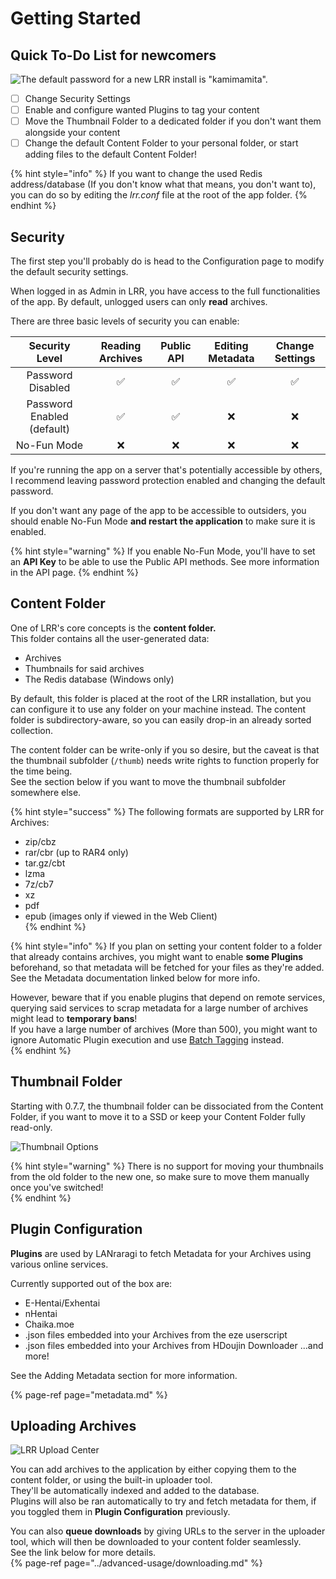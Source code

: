 # Getting Started

## Quick To-Do List for newcomers

![The default password for a new LRR install is &quot;kamimamita&quot;.](../.gitbook/assets/login.png)

* [ ] Change Security Settings
* [ ] Enable and configure wanted Plugins to tag your content
* [ ] Move the Thumbnail Folder to a dedicated folder if you don't want them alongside your content
* [ ] Change the default Content Folder to your personal folder, or start adding files to the default Content Folder!

{% hint style="info" %}
If you want to change the used Redis address/database \(If you don't know what that means, you don't want to\), you can do so by editing the _lrr.conf_ file at the root of the app folder.
{% endhint %}

## Security

The first step you'll probably do is head to the Configuration page to modify the default security settings.

When logged in as Admin in LRR, you have access to the full functionalities of the app. By default, unlogged users can only **read** archives.

There are three basic levels of security you can enable:

| Security Level | Reading Archives | Public API | Editing Metadata | Change Settings |
| :---: | :---: | :---: | :---: | :---: |
| Password Disabled | ✅ | ✅ | ✅ | ✅ |
| Password Enabled \(default\) | ✅ | ✅ | ❌ | ❌ |
| No-Fun Mode | ❌ | ❌ | ❌ | ❌ |

If you're running the app on a server that's potentially accessible by others, I recommend leaving password protection enabled and changing the default password.

If you don't want any page of the app to be accessible to outsiders, you should enable No-Fun Mode **and restart the application** to make sure it is enabled.

{% hint style="warning" %}
If you enable No-Fun Mode, you'll have to set an **API Key** to be able to use the Public API methods. See more information in the API page.
{% endhint %}

## Content Folder

One of LRR's core concepts is the **content folder.**  
This folder contains all the user-generated data:

* Archives
* Thumbnails for said archives
* The Redis database \(Windows only\)  

By default, this folder is placed at the root of the LRR installation, but you can configure it to use any folder on your machine instead. The content folder is subdirectory-aware, so you can easily drop-in an already sorted collection.  

The content folder can be write-only if you so desire, but the caveat is that the thumbnail subfolder \(`/thumb`\) needs write rights to function properly for the time being.  
See the section below if you want to move the thumbnail subfolder somewhere else.  

{% hint style="success" %}
The following formats are supported by LRR for Archives:  

* zip/cbz
* rar/cbr \(up to RAR4 only\)
* tar.gz/cbt
* lzma
* 7z/cb7
* xz
* pdf
* epub \(images only if viewed in the Web Client)\
{% endhint %}

{% hint style="info" %}
If you plan on setting your content folder to a folder that already contains archives, you might want to enable **some Plugins** beforehand, so that metadata will be fetched for your files as they're added. See the Metadata documentation linked below for more info.

However, beware that if you enable plugins that depend on remote services, querying said services to scrap metadata for a large number of archives might lead to **temporary bans**!  
If you have a large number of archives (More than 500), you might want to ignore Automatic Plugin execution and use [Batch Tagging](../advanced-usage/batch-tagging) instead.  
{% endhint %}

## Thumbnail Folder

Starting with 0.7.7, the thumbnail folder can be dissociated from the Content Folder, if you want to move it to a SSD or keep your Content Folder fully read-only.  

![Thumbnail Options](../.gitbook/assets/thumbchange.png)

{% hint style="warning" %}
There is no support for moving your thumbnails from the old folder to the new one, so make sure to move them manually once you've switched!  
{% endhint %}

## Plugin Configuration

**Plugins** are used by LANraragi to fetch Metadata for your Archives using various online services.

Currently supported out of the box are:

* E-Hentai/Exhentai
* nHentai
* Chaika.moe
* .json files embedded into your Archives from the eze userscript
* .json files embedded into your Archives from HDoujin Downloader
...and more!

See the Adding Metadata section for more information.

{% page-ref page="metadata.md" %}

## Uploading Archives

![LRR Upload Center](../.gitbook/assets/uploading.png)

You can add archives to the application by either copying them to the content folder, or using the built-in uploader tool.  
They'll be automatically indexed and added to the database.  
Plugins will also be ran automatically to try and fetch metadata for them, if you toggled them in **Plugin Configuration** previously.  

You can also **queue downloads** by giving URLs to the server in the uploader tool, which will then be downloaded to your content folder seamlessly.  
See the link below for more details.  
{% page-ref page="../advanced-usage/downloading.md" %}
